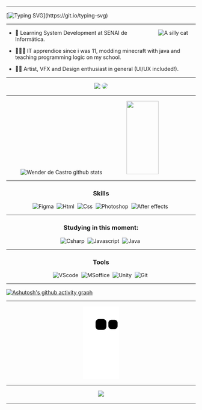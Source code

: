 <hr>
<!-- <img width=100% src="https://capsule-render.vercel.app/api?type=waving&color=00c647&height=120&section=header"/> -->

<!-- [![Typing SVG](https://readme-typing-svg.herokuapp.com/?color=ffffff&size=28&center=false&vCenter=true&width=600&lines=Seja+Bem+Vindo+:%29;Meu+nome+é+Wender;Sou+de+São+Paulo,+Brasil)](https://git.io/typing-svg)

 -->
 
[![Typing SVG](https://readme-typing-svg.demolab.com?font=Montserrat&size=36&pause=1000&color=00c647&background=08650000&center=true&vCenter=true&width=1280&lines=Hello!+:%29;Welcome!;My+name+is+Wender.;I'm+from+São+Paulo,+Brasil.)](https://git.io/typing-svg)



<hr>

<img src="https://i.ibb.co/CMbbKJY/gato-lascado.png" min-width="50px" max-width="100px" width="100px" align="right" alt="A silly cat">

* 📖 Learning System Development at SENAI de Informática.

* 👨🏾‍🎓 IT apprendice since i was 11, modding minecraft with java and teaching programming logic on my school.

* ✍🏾 Artist, VFX and Design enthusiast in general (UI/UX included!).


<hr>

<div align="center">
<a href = "mailto:contatowenderdecastro@gmail.com"> <img src="https://img.shields.io/badge/-Gmail-%23333?style=for-the-badge&logo=gmail&logoColor=white" target="_blank"></a>
<a href="https://www.linkedin.com/in/wenderdecastro/" target="_blank"><img src="https://img.shields.io/badge/-LinkedIn-%230077B5?style=for-the-badge&logo=linkedin&logoColor=white" style="border-radius: 30px" target="_blank"></a> 
 
</div>
 

<!-- <br></br> -->
<hr>


<div align="center">  
 
  <img width="49%" height="195px" src="https://github-readme-stats.vercel.app/api?username=wenderdecastro&show_icons=true&count_private=true&hide_border=true&ring_color=00c647&title_color=ffffff&icon_color=00c647&rank-circle_color=00c647&text_color=ffffff&bg_color=0d1117" alt="Wender de Castro github stats" /> 
  <img width="41%" height="195px" src="https://github-readme-stats.vercel.app/api/top-langs/?username=wenderdecastro&layout=compact&hide_border=true&title_color=ffffff&text_color=ffffff&bg_color=0d1117" />

</div>


 <div align="center">
 
 <hr>
  
### Skills
 
![Figma](https://img.shields.io/badge/-Figma-ffffff?style=for-the-badge&logo=figma&logoColor=white&labelColor=0d1117&textColor=ffffff)&nbsp;
![Html](https://img.shields.io/badge/-HTML5-ffffff?style=for-the-badge&logo=html5&logoColor=white&labelColor=e34c26&textColor=ffffff)&nbsp;
![Css](https://img.shields.io/badge/-CSS3-ffffff?style=for-the-badge&logo=css3&logoColor=white&labelColor=563d7c&textColor=ffffff)&nbsp;
![Photoshop](https://img.shields.io/badge/-Photoshop-ffffff?style=for-the-badge&logo=adobephotoshop&logoColor=white&labelColor=001834&textColor=ffffff)&nbsp;
![After effects](https://img.shields.io/badge/-AfterEffects-ffffff?style=for-the-badge&logo=adobeaftereffects&logoColor=white&labelColor=00005b&textColor=ffffff)&nbsp;

 <hr>
 
### Studying in this moment:
  
![Csharp](https://img.shields.io/badge/-Csharp-ffffff?style=for-the-badge&logo=csharp&logoColor=white&labelColor=178600&textColor=ffffff)&nbsp;
![Javascript](https://img.shields.io/badge/-Javascript-ffffff?style=for-the-badge&logo=javascript&logoColor=0a0c10&labelColor=f1e05a&textColor=ffffff)&nbsp;
![Java](https://img.shields.io/badge/-Java-ffffff?style=for-the-badge&logo=oracle&logoColor=0a0c10&labelColor=ec2025&textColor=ffffff)&nbsp;
 
 <hr>
 
### Tools
 
 ![VScode](https://img.shields.io/badge/-VScode-ffffff?style=for-the-badge&logo=visualstudiocode&logoColor=ffffff&labelColor=3c99d4&textColor=ffffff)&nbsp;
 ![MSoffice](https://img.shields.io/badge/-Office-ffffff?style=for-the-badge&logo=microsoftoffice&logoColor=ffffff&labelColor=ec2025&textColor=ffffff)&nbsp;
 ![Unity](https://img.shields.io/badge/-Unity-ffffff?style=for-the-badge&logo=Unity&logoColor=ffffff&labelColor=0d1117&textColor=ffffff)&nbsp;
 ![Git](https://img.shields.io/badge/-Git-ffffff?style=for-the-badge&logo=git&logoColor=ffffff&labelColor=F05033&textColor=ffffff)&nbsp;
 
</div>

<hr>

[![Ashutosh's github activity graph](https://github-readme-activity-graph.cyclic.app/graph?username=wenderdecastro&bg_color=101319&color=ffffff&line=009334&point=00c647&area=true&border_color=00c647&ring_color=00c647&area_color=004618&hide_border=true)](https://github.com/ashutosh00710/github-readme-activity-graph)

<hr>
 
<div align="center">
  
![snake gif](https://github.com/wenderdecastro/wenderdecastro/blob/output/github-contribution-grid-snake.svg)
  
</div>

<hr>

<!-- <br> -->
 
<div align="center">

![](https://komarev.com/ghpvc/?username=wenderdecastro&color=00c647)
 
</div>

<!-- <img width=100% src="https://capsule-render.vercel.app/api?type=waving&color=00c647&height=120&section=footer"/> -->

<hr>


<!--
**wenderdecastro/wenderdecastro** is a ✨ _special_ ✨ repository because its `README.md` (this file) appears on your GitHub profile.
